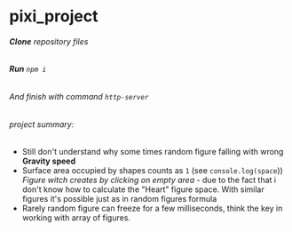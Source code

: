 # pixi_project
###### **Clone** repository files 
###### **Run** ` npm i `
###### And finish with command ` http-server `


###### project summary:
  * Still don't understand why some times random figure falling with wrong **Gravity speed**
  * Surface area occupied by shapes counts as `1` (see `console.log(space`)) *Figure witch creates by clicking on empty area* - due to the fact that i don't know how to calculate the "Heart" figure space. With similar figures it's possible just as in random figures formula
  * Rarely random figure can freeze for a few milliseconds, think the key in working with array of figures.